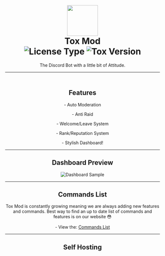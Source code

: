 <h1 align='center'><img src="https://toxmod.xyz/images/ToxModLogo.gif" height='100px' width='100px' />
 <br>
   Tox Mod
 <br>
   <img src="https://img.shields.io/github/license/Tox-Mod/ToxModBot?style=flat-square&logo=github&label=License&color=%2334D058" alt="License Type">
   <img src="https://img.shields.io/github/package-json/v/igorkowalczyk/majobot?style=flat-square&logo=github&label=Version&color=%2334D058" alt="Tox Version">

</h1>
<p align="center">The Discord Bot with a little bit of Attitude.</p>

<hr>

<h2 align='center'><br>Features</h2>
<p align="center">- Auto Moderation</p>
<p align="center">- Anti Raid</p>
<p align="center">- Welcome/Leave System</p>
<p align="center">- Rank/Reputation System</p>
<p align="center">- Stylish Dashboard!</p>

<hr>

<h2 align="center">
  Dashboard Preview
</h2>

<div align="center">
  <img src="https://media.discordapp.net/attachments/653733403841134600/911285869414072401/ss.png" alt="Dashboard Sample">
</div>

<hr>

<h2 align="center">
  Commands List
</h2>

<div align="center">
 <p align="center">
   Tox Mod is constantly growing meaning we are always adding
   new features and commands. Best way to find an up to date
   list of commands and features is on our website 😳
   <br><br>
   - View the: <a href="https://toxmod.xyz/commands">Commands List</a>
 </p>
</div>

<hr>

<h2 align="center">
  Self Hosting
</h2>

<div align="center">
 
</div>


